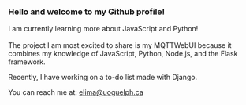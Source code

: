 ### **Hello and welcome to my Github profile!**

I am currently learning more about JavaScript and Python!<br><br>
The project I am most excited to share is my MQTTWebUI because it combines my knowledge of JavaScript, Python, Node.js, and the Flask framework.

Recently, I have working on a to-do list made with Django.

You can reach me at: elima@uoguelph.ca
